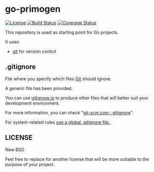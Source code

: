 # go-primogen

[![License](https://img.shields.io/badge/license-New%20BSD-blue.svg?style=flat)](https://raw.githubusercontent.com/steenzout/go-primogen/master/LICENSE)
[![Build Status](https://travis-ci.org/steenzout/go-primogen.svg?branch=master)](https://travis-ci.org/steenzout/go-primogen/)
[![Coverage Status](https://coveralls.io/repos/steenzout/go-primogen/badge.svg?branch=master&service=github)](https://coveralls.io/github/steenzout/go-primogen?branch=master)

This repository is used as starting point for Go projects.

It uses:

- [git](http://git-scm.com) for version control


## .gitignore

File where you specify which files [Git](http://en.wikipedia.org/wiki/Git_(software)) should ignore.

A generic file has been provided.

You can use [gitignore.io](http://www.gitignore.io) to
produce other files that will better suit your development environment.

For more information, you can check "[git-scm.com : gitignore](http://git-scm.com/docs/gitignore)".

For system-related rules [use a global .gitignore file.](https://help.github.com/articles/ignoring-files/).


## LICENSE

New BSD

Feel free to replace for another license that will be more suitable to the purpose of your project.


